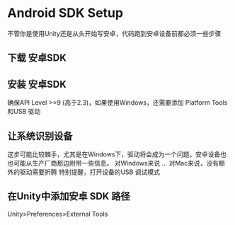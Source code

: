 # Android SDK Setup

不管你是使用Unity还是从头开始写安卓，代码跑到安卓设备前都必须一些步骤

## 下载 安卓SDK

## 安装 安卓SDK

确保API Level >=9 (高于2.3)，如果使用Windows，还需要添加 Platform Tools和USB 驱动

## 让系统识别设备 

这步可能比较棘手，尤其是在Windows下，驱动将会成为一个问题。安卓设备也也可能从生产厂商那边附带一些信息。
对Windows来说 ...
对Mac来说，没有额外的驱动需要折腾
特别提醒，打开设备的USB 调试模式

## 在Unity中添加安卓 SDK 路径

Unity>Preferences>External Tools
